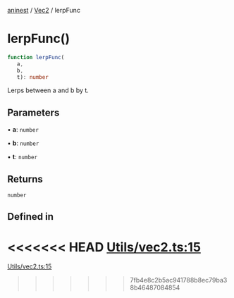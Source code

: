 [aninest](../../index.md) / [Vec2](../index.md) / lerpFunc

# lerpFunc()

```ts
function lerpFunc(
   a, 
   b, 
   t): number
```

Lerps between a and b by t.

## Parameters

• **a**: `number`

• **b**: `number`

• **t**: `number`

## Returns

`number`

## Defined in

<<<<<<< HEAD
[Utils/vec2.ts:15](https://github.com/zphrs/aninest/tree//core/src/Utils/vec2.ts#L15)
=======
[Utils/vec2.ts:15](https://github.com/zphrs/aninest/blob/37209a6/src/Utils/vec2.ts#L15)
>>>>>>> 7fb4e8c2b5ac941788b8ec79ba38b46487084854
